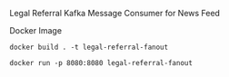 Legal Referral Kafka Message Consumer for News Feed

Docker Image

    docker build . -t legal-referral-fanout 

    docker run -p 8080:8080 legal-referral-fanout
